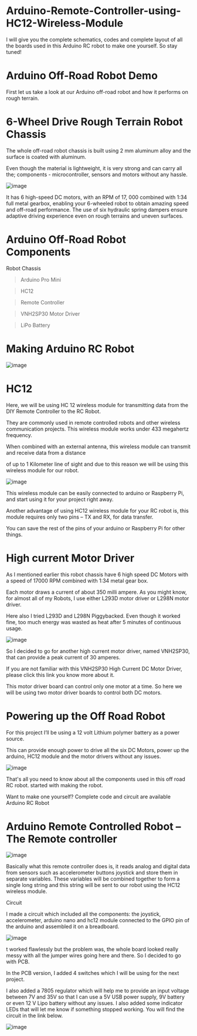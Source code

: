 # Arduino-Remote-Controller-using-HC12-Wireless-Module

I will give you the complete schematics, codes and complete layout of all the boards used in this Arduino RC robot to make one yourself. So stay tuned!

# Arduino Off-Road Robot Demo

First let us take a look at our Arduino off-road robot and how it performs on rough terrain.


# 6-Wheel Drive Rough Terrain Robot Chassis

The whole off-road robot chassis is built using 2 mm aluminum alloy and the surface is coated with aluminum.

Even though the material is lightweight, it is very strong and can carry all the; components - microcontroller, sensors and motors without any hassle.

![image](https://user-images.githubusercontent.com/19898602/158980425-52e0829c-d76f-4b41-a628-ccb0f8cdcc62.png)

It has 6 high-speed DC motors, with an RPM of 17, 000 combined with 1:34 full metal gearbox, enabling your 6-wheeled robot to obtain amazing speed and off-road performance. The use of six hydraulic spring dampers ensure adaptive driving experience even on rough terrains and uneven surfaces.

# Arduino Off-Road Robot Components
Robot Chassis

> Arduino Pro Mini

> HC12

> Remote Controller

> VNH2SP30 Motor Driver

> LiPo Battery

# Making Arduino RC Robot

![image](https://user-images.githubusercontent.com/19898602/158980642-a3dc6b6b-b469-483a-8acc-963d8e491203.png)


# HC12

Here, we will be using HC 12 wireless module for transmitting data from the DIY Remote Controller to the RC Robot. 

They are commonly used in remote controlled robots and other wireless communication projects. This wireless module works under 433 megahertz frequency. 

When combined with an external antenna, this wireless module can transmit and receive data from a distance 

of up to 1 Kilometer line of sight and due to this reason we will be using this wireless module for our robot.


![image](https://user-images.githubusercontent.com/19898602/158980747-bb3ef84b-35a6-4ef9-a1ae-c8ee2286ff83.png)


This wireless module can be easily connected to arduino or Raspberry Pi, and start using it for your project right away. 

Another advantage of using HC12 wireless module for your RC robot is, this module requires only two pins – TX and RX, for data transfer. 

You can save the rest of the pins of your arduino or Raspberry Pi for other things.

# High current Motor Driver

As I mentioned earlier this robot chassis have 6 high speed DC Motors with a speed of 17000 RPM combined with 1:34 metal gear box. 

Each motor draws a current of about 350 milli ampere. As you might know, for almost all of my Robots, I use either L293D motor driver or L298N motor driver.

Here also I tried L293D and L298N Piggybacked. Even though it worked fine, too much energy was wasted as heat after 5 minutes of continuous usage.

![image](https://user-images.githubusercontent.com/19898602/158980885-2261b54b-df27-4b56-a4c2-e624f42facea.png)


So I decided to go for another high current motor driver, named VNH2SP30, that can provide a peak current of 30 amperes.

If you are not familiar with this VNH2SP30 High Current DC Motor Driver, please click this link you know more about it.

This motor driver board can control only one motor at a time. So here we will be using two motor driver boards to control both DC motors.


# Powering up the Off Road Robot

For this project I’ll be using a 12 volt Lithium polymer battery as a power source. 

This can provide enough power to drive all the six DC Motors, power up the arduino, HC12 module and the motor drivers without any issues.

![image](https://user-images.githubusercontent.com/19898602/158980991-0c509a6a-11db-41aa-a78a-5d11246152b0.png)


That's all you need to know about all the components used in this off road RC robot. started with making the robot.

Want to make one yourself? Complete code and circuit are available Arduino RC Robot

# Arduino Remote Controlled Robot – The Remote controller

![image](https://user-images.githubusercontent.com/19898602/158981103-49b4fa7c-5a7a-4b16-b219-d622d0ba0142.png)

Basically what this remote controller does is, it reads analog and digital data from sensors such as accelerometer buttons joystick and store them in separate variables. These variables will be combined together to form a single long string and this string will be sent to our robot using the HC12 wireless module.

Circuit

I made a circuit which included all the components: the joystick, accelerometer, arduino nano and hc12 module connected to the GPIO pin of the arduino and assembled it on a breadboard.

![image](https://user-images.githubusercontent.com/19898602/158981183-316f5ce5-9820-472d-9f37-7772287be440.png)


t worked flawlessly but the problem was, the whole board looked really messy with all the jumper wires going here and there. So I decided to go with PCB.

In the PCB version, I added 4 switches which I will be using for the next project.

I also added a 7805 regulator which will help me to provide an input voltage between 7V and 35V so that I can use a 5V USB power supply, 9V battery or even 12 V Lipo battery without any issues. I also added some indicator LEDs that will let me know if something stopped working. You will find the circuit in the link below.

![image](https://user-images.githubusercontent.com/19898602/158982303-2216f4cf-815c-45d3-a95f-989e0c4c7d8c.png)


